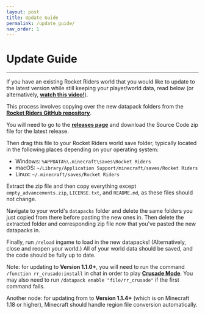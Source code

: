 ```yaml
---
layout: post
title: Update Guide
permalink: /update_guide/
nav_order: 1
---
```

# **Update Guide**
---

If you have an existing Rocket Riders world that you would like to update to the latest version while still keeping your player/world data, read below (or alternatively, **[watch this video!](https://www.youtube.com/watch?v=jqhpZxDhhEs)**).

This process involves copying over the new datapack folders from the **[Rocket Riders GitHub repository](https://github.com/ZeroniaServer/RocketRiders)**.

You will need to go to the **[releases page](https://github.com/ZeroniaServer/RocketRiders/releases)** and download the Source Code zip file for the latest release.

Then drag this file to your Rocket Riders world save folder, typically located in the following places depending on your operating system:
- Windows: `%APPDATA%\.minecraft\saves\Rocket Riders`
- macOS: `~/Library/Application Support/minecraft/saves/Rocket Riders`
- Linux: `~/.minecraft/saves/Rocket Riders`

Extract the zip file and then copy everything except `empty_advancements.zip`, `LICENSE.txt`, and `README.md`, as these files should not change.

Navigate to your world's `datapacks` folder and delete the same folders you just copied from there before pasting the new ones in. Then delete the extracted folder and corresponding zip file now that you've pasted the new datapacks in.

Finally, run `/reload` ingame to load in the new datapacks! (Alternatively, close and reopen your world.) All of your world data should be saved, and the code should be fully up to date.

Note: for updating to **Version 1.1.0+**, you will need to run the command `/function rr_crusade:install` in chat in order to play **[Crusade Mode](https://zeroniaserver.github.io/RocketRidersWiki/gamemodes/crusade)**. You may also need to run `/datapack enable "file/rr_crusade"` if the first command fails.

Another node: for updating from to **Version 1.1.4+** (which is on Minecraft 1.18 or higher), Minecraft should handle region file conversion automatically.
